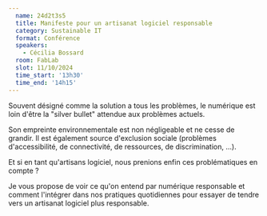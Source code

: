 ```yaml
---
  name: 24d2t3s5
  title: Manifeste pour un artisanat logiciel responsable
  category: Sustainable IT
  format: Conférence
  speakers: 
    - Cécilia Bossard
  room: FabLab
  slot: 11/10/2024
  time_start: '13h30'
  time_end: '14h15'
---
```

Souvent désigné comme la solution a tous les problèmes, le numérique est loin d'être la "silver bullet" attendue aux problèmes actuels.

Son empreinte environnementale est non négligeable et ne cesse de grandir. Il est également source d'exclusion sociale (problèmes d'accessibilité, de connectivité, de ressources, de discrimination, ...).

Et si en tant qu'artisans logiciel, nous prenions enfin ces problématiques en compte ?

Je vous propose de voir ce qu'on entend par numérique responsable et comment l'intégrer dans nos pratiques quotidiennes pour essayer de tendre vers un artisanat logiciel plus responsable.
